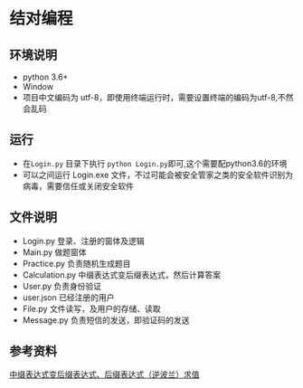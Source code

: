 # 结对编程

## 环境说明

* python 3.6+
* Window
* 项目中文编码为 utf-8，即使用终端运行时，需要设置终端的编码为utf-8,不然会乱码

## 运行

* 在`Login.py` 目录下执行 `python Login.py`即可,这个需要配python3.6的环境
* 可以之间运行 Login.exe  文件，不过可能会被安全管家之类的安全软件识别为病毒，需要信任或关闭安全软件



## 文件说明

* Login.py      登录、注册的窗体及逻辑
* Main.py       做题窗体
* Practice.py   负责随机生成题目
* Calculation.py  中缀表达式变后缀表达式，然后计算答案
* User.py       负责身份验证
* user.json     已经注册的用户
* File.py       文件读写，及用户的存储、读取
* Message.py    负责短信的发送，即验证码的发送


## 参考资料

[中缀表达式变后缀表达式、后缀表达式（逆波兰）求值](https://www.bbsmax.com/A/QV5ZeyqVJy/)